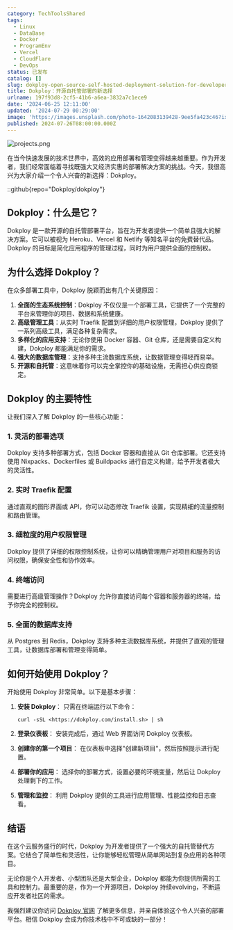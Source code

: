 ```yaml
---
category: TechToolsShared
tags:
  - Linux
  - DataBase
  - Docker
  - ProgramEnv
  - Vercel
  - CloudFlare
  - DevOps
status: 已发布
catalog: []
slug: dokploy-open-source-self-hosted-deployment-solution-for-developers
title: Dokploy：开源自托管部署的新选择
urlname: 197f93d8-2cf5-41b6-a6ea-3832a7c1ece9
date: '2024-06-25 12:11:00'
updated: '2024-07-29 00:29:00'
image: 'https://images.unsplash.com/photo-1642083139428-9ee5fa423c46?ixlib=rb-4.0.3&q=85&fm=jpg&crop=entropy&cs=srgb'
published: 2024-07-26T08:00:00.000Z
---
```


![projects.png](https://prod-files-secure.s3.us-west-2.amazonaws.com/5d24fe63-e567-4804-86f9-9fdc62e13082/adfdc1fe-2109-46ac-9ad4-f50e8631f20c/projects.png?X-Amz-Algorithm=AWS4-HMAC-SHA256&X-Amz-Content-Sha256=UNSIGNED-PAYLOAD&X-Amz-Credential=ASIAZI2LB466TKFSK5FF%2F20250412%2Fus-west-2%2Fs3%2Faws4_request&X-Amz-Date=20250412T053633Z&X-Amz-Expires=3600&X-Amz-Security-Token=IQoJb3JpZ2luX2VjEFUaCXVzLXdlc3QtMiJGMEQCIA%2FV6P%2FaGXmKcTL1qWtC9bKVP2kWEJKVUTELVBg%2BAFqUAiBg7WR8yHKBehfPV5zc1ysYQGdU3u7Zp5TWKlW7SMOnMiqIBAjO%2F%2F%2F%2F%2F%2F%2F%2F%2F%2F8BEAAaDDYzNzQyMzE4MzgwNSIM7BMkC5BqtoE5Nz0RKtwD3toEigbs9WtMyvA45bQBsuVYaF4KDAjkfYJ%2Bc2jTAenTkaGeWrsoBnjDgDdZPfAQYOhux3zOmjfIDLnmHP9cBCXZAgJFuXGQzfVpkldyxoXR3Jc1S1mYXsLLKK8shWG7sjqkkeSRmORO13DmdHyTJjrUIArCI4P5VWrEHhy1yHgwLfgoRUS00ZlqQ6Ex20ot%2BBZ3JbTV6tNm8seVLjzmbVvByY%2BW4SWk4aRbKeuWWlS3YeFotPGTj1PZEmtNm%2B7Mw35bZ9i6Zf%2BCdoKxSrSmfcd1cHNIyN7daSqlx73ua5RstLheXL8q%2FxduVPKsopTSggAC8XRVAxwUNjtAcAFRkSyyI71aTnfAXd0YDrHaWLORafJ2L1pXSxgRAFB%2B5FJh9HfMo5It%2Fsx%2BWdzQbT4n%2BYlYe6V%2BHXWENc0n1RFhS09q%2B5fZ9np8fCbID8AZvs0bcSjhW%2BOPb0uq7zcQx7pUHXEiBd7HEGagjN8bgzKbZv3a4rOyY6QiFYLjZO3SbfQSseLqGSZ4GOHI9FKAQo7W6KbXg4GGOK7HG3NP1wRNiNfCcFYHv2FVkwGBD6m9JxaM1TDgQkFyyJe2ye0UKz6f4EISo5WUD7jP0yRW7CSIOlKsU8rZ5KySGZbG%2FFgwp%2BvnvwY6pgFA1tevFbs7Nepv0DG4uP7VOAXYY95K6a1g2OF%2FnNPFmYT7P7ypgfuDemkYRx2uhTilkwPp0Rz1z5CxyVjBR42SbjOc6kqtp0rHpC3QjP49vnG6xMfaGjV44XA46cZK608HEKe%2Fyx7EhRSZO4l16p46SGA3SVtTX7BTj0OX9dQGIgJLTi1tKw9iMq9kYuSK2OgPzOsv%2BI%2B%2BcQWprmm5fBk8JwajXRtD&X-Amz-Signature=bab421a337d45fda68ba22f7227e2cb3e0d1b4e3b1c522f6241945123523d436&X-Amz-SignedHeaders=host&x-id=GetObject)


在当今快速发展的技术世界中，高效的应用部署和管理变得越来越重要。作为开发者，我们经常面临着寻找既强大又经济实惠的部署解决方案的挑战。今天，我很高兴为大家介绍一个令人兴奋的新选择：Dokploy。


::github{repo="Dokploy/dokploy"}


## Dokploy：什么是它？


Dokploy 是一款开源的自托管部署平台，旨在为开发者提供一个简单且强大的解决方案。它可以被视为 Heroku、Vercel 和 Netlify 等知名平台的免费替代品。Dokploy 的目标是简化应用程序的管理过程，同时为用户提供全面的控制权。


## 为什么选择 Dokploy？


在众多部署工具中，Dokploy 脱颖而出有几个关键原因：

1. **全面的生态系统控制**：Dokploy 不仅仅是一个部署工具，它提供了一个完整的平台来管理你的项目、数据和系统健康。
2. **高级管理工具**：从实时 Traefik 配置到详细的用户权限管理，Dokploy 提供了一系列高级工具，满足各种复杂需求。
3. **多样化的应用支持**：无论你使用 Docker 容器、Git 仓库，还是需要自定义构建，Dokploy 都能满足你的需求。
4. **强大的数据库管理**：支持多种主流数据库系统，让数据管理变得轻而易举。
5. **开源和自托管**：这意味着你可以完全掌控你的基础设施，无需担心供应商锁定。

## Dokploy 的主要特性


让我们深入了解 Dokploy 的一些核心功能：


### 1. 灵活的部署选项


Dokploy 支持多种部署方式，包括 Docker 容器和直接从 Git 仓库部署。它还支持使用 Nixpacks、Dockerfiles 或 Buildpacks 进行自定义构建，给予开发者极大的灵活性。


### 2. 实时 Traefik 配置


通过直观的图形界面或 API，你可以动态修改 Traefik 设置，实现精细的流量控制和路由管理。


### 3. 细粒度的用户权限管理


Dokploy 提供了详细的权限控制系统，让你可以精确管理用户对项目和服务的访问权限，确保安全性和协作效率。


### 4. 终端访问


需要进行高级管理操作？Dokploy 允许你直接访问每个容器和服务器的终端，给予你完全的控制权。


### 5. 全面的数据库支持


从 Postgres 到 Redis，Dokploy 支持多种主流数据库系统，并提供了直观的管理工具，让数据库部署和管理变得简单。


## 如何开始使用 Dokploy？


开始使用 Dokploy 非常简单。以下是基本步骤：

1. **安装 Dokploy**：
只需在终端运行以下命令：

    ```plain text
    curl -sSL <https://dokploy.com/install.sh> | sh
    ```

2. **登录仪表板**：
安装完成后，通过 Web 界面访问 Dokploy 仪表板。
3. **创建你的第一个项目**：
在仪表板中选择"创建新项目"，然后按照提示进行配置。
4. **部署你的应用**：
选择你的部署方式，设置必要的环境变量，然后让 Dokploy 处理剩下的工作。
5. **管理和监控**：
利用 Dokploy 提供的工具进行应用管理、性能监控和日志查看。

## 结语


在这个云服务盛行的时代，Dokploy 为开发者提供了一个强大的自托管替代方案。它结合了简单性和灵活性，让你能够轻松管理从简单网站到复杂应用的各种项目。


无论你是个人开发者、小型团队还是大型企业，Dokploy 都能为你提供所需的工具和控制力。最重要的是，作为一个开源项目，Dokploy 持续evolving，不断适应开发者社区的需求。


我强烈建议你访问 [Dokploy 官网](https://dokploy.com/) 了解更多信息，并亲自体验这个令人兴奋的部署平台。相信 Dokploy 会成为你技术栈中不可或缺的一部分！


